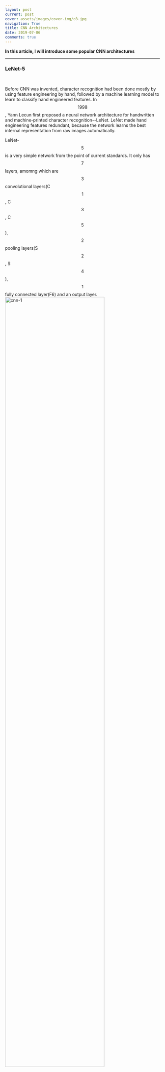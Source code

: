 ```yaml
---
layout: post
current: post
cover: assets/images/cover-img/c8.jpg
navigation: True
title: CNN Architectures
date: 2019-07-06
comments: true
---
```



**In this article, I will introduce some popular CNN architectures**

------------------

<h3>LeNet-5</h3>
<br>

Before CNN was invented, character recognition had been done mostly by using feature engineering by hand, followed by a machine learning model to learn to classify hand engineered features. In $$1998$$, Yann Lecun first proposed a neural network architecture for handwritten and machine-printed character recognition--LeNet. LeNet made hand engineering features redundant, because the network learns the best internal representation from raw images automatically.  

LeNet-$$5$$ is a very simple network from the point of current standards. It only has $$7$$ layers, amomng which are $$3$$ convolutional layers(C$$1$$, C$$3$$, C$$5$$), $$2$$ pooling layers(S$$2$$, S$$4$$), $$1$$ fully connected layer(F6) and an output layer. 
<img src="./assets/images/CNN/CNN-1.jpg" alt="cnn-1" style="width: 80%;">
<span style="font-size:17px !important; float: right;">*LeCun et al., $$1998$$*</span>


<br>
**C$$1$$** 

The input for LeNet-$$5$$ is a $$32$$x$$32$$ grayscale image which is passed through the first convolutional layer(C$$1$$) with $$6$$ filters(a.k.a convolutional kernels, or receptive fileds) having size $$5$$x$$5$$ and a stride of $$1$$. The image is then changed from $$32$$x$$32$$x$$1$$ to $$28$$x$$28$$x$$6$$
<img src="./assets/images/CNN/CNN-2.jpg" alt="cnn-2" style="width: 60%;">

<br>
**S$$2$$**

Then the LeNet-$$5$$ applies average pooling layer with a filter size $$2$$x$$2$$ and a stride of $$2$$. The resulting image dimensions will be reduced to $$14$$x$$14$$x$$6$$
<img src="./assets/images/CNN/CNN-3.jpg" alt="cnn-3" style="width: 60%;">


<br>
**C$$3$$**

Next, there is a second convolutional layer with $$16$$ filters having size $$5$$x$$5$$ and a stride of $$1$$. In this layer, only $$10$$ out of $$16$$ filters are connected to $$6$$ previous feature maps, as shown below:
<img src="./assets/images/CNN/CNN-4.jpg" alt="cnn-4" style="width: 80%;">
<span style="font-size:17px !important; float: right;">*LeCun et al., $$1998$$*</span>

The reason for not fully connecting is to break the symmetry in the network and to keep the number of connections within reasonable bounds.
<img src="./assets/images/CNN/CNN-5.jpg" alt="cnn-5" style="width: 60%;">


<br>
**S$$4$$**

THe fourth layer is again an average pooling layer with filter size $$2$$x$$2$$ and a stride of $$2$$. This layer is the same as S$$2$$ and the output would be $$5$$x$$5$$x$$16$$
<img src="./assets/images/CNN/CNN-6.jpg" alt="cnn-6" style="width: 60%;">


<br>
**C$$5$$**

The fifth layer is a fully connected convolutional layer with $$120$$ filters each of size $$1$$x$$1$$. Each of the $$120$$ units in C$$5$$ is connected to all the $$400$$ node($$5$$x$$5$$x$$16$$) in the fourth layer S$$4$$.
<img src="./assets/images/CNN/CNN-7.jpg" alt="cnn-7" style="width: 60%;">


<br>
**F$$6$$**

The sixth layer is a fully connected layer with $$84$$ units. 
<img src="./assets/images/CNN/CNN-8.jpg" alt="cnn-8" style="width: 60%;">


<br>
**Output layer**

The final layer is a fully connected softmax output layer $$\hat y$$ with $$10$$ possible values corresponding to the digits from $$0$$ to $$9$$.
<img src="./assets/images/CNN/CNN-9.jpg" alt="cnn-9" style="width: 60%;">


<br><br>
<h3>AlexNet</h3>
<br>

Within more than a decade after LeCun proposed LeNet-$$5$$, due to the low expressivity of neural net as well as inefficient computating power, neural nets had been making slow progress. This trough continued for many years until landscape AlexNet won the ILSVRC-$$2012$$ with a top-$$5$$ error of $$15.3$$% and outperformed the runner up by $$10.8$$% error point. 

AlexNet inherented the idea of LeNet-$$5$$ but it expanded the neural nets much deeper. Compared to only $$60$$k parameters in LeNet-$$$$, AlexNet has $$60$$M parameters, $$650$$k neurons, and $$630$$M connections. AlexNet has $$8$$ layers(not including pooling layers), among which are $$5$$ convolutional layers and $$3$$ fully connected layers. Importantly, AlexNet uses max pooling instead of average pooling and are only applied after the $$1^{st}, 2^{nd}, \text{and} \ 5^{th}$$ convolutional layers. 

<img src="./assets/images/CNN/CNN-10.jpg" alt="cnn-10" style="width: 80%;">
<span style="font-size:17px !important; float: right;">*Krizhevsky et al., $$2012$$*</span>


Let's look at this architecture closely.
<img src="./assets/images/CNN/CNN-11.jpg" alt="cnn-11" style="width: 80%;">


Multiple filters extract interesting features in an image. In a single convolutional layer, there are usually many filters of the same size. For example, the first Conv Layer of AlexNet contains 96 filters of size $$11$$x$$11$$x$$3$$. Note the width and height of the filter are usually the same and the depth is the same as the number of channels(here we have $$3$$ channels).

The first two Convolutional layers are followed by the Overlapping Max Pooling layers. The third, fourth and fifth convolutional layers are connected directly. The fifth convolutional layer is followed by an Overlapping Max Pooling layer, the output of which goes into a series of two fully connected layers. The second fully connected layer feeds into a softmax classifier with $$1000$$ class labels.

ReLU nonlinearity is applied after all the convolution and fully connected layers. The ReLU nonlinearity of the first and second convolution layers are followed by a local normalization step before doing pooling. But researchers later didn’t find normalization very useful. So we will not go in detail over that.

**Highlights** of AlexNet:

- Use ReLU as activation function, which has better effect than Sigmoid by preventinbg vanishing gradient

- Use dropout in fully connected layer to prevent overfitting

- Use Max pooling instead of average pooling to prevent blur 

- Use multiple GPU to parallelly compute

- Use data augmentation to prevent overfitting 

<br>

> How to reduce overfitting

AlexNet uses two methods to reduce overfitting.

- **Data Augmentation** 

Showing a Neural Net different variation of the same image helps prevent overfitting. You are forcing it to not memorize! Often it is possible to generate additional data from existing data for free! Here are few tricks used by the AlexNet team.

**Data Augmentation by Mirroring**

If we have an image of a cat in our training set, its mirror image is also a valid image of a cat
<img src="./assets/images/CNN/CNN-12.jpg" alt="cnn-12" style="width: 80%;">

**Data Augmentation by Random Crops**

In addition, cropping the original image randomly will also lead to additional data that is just a shifted version of the original data.
<img src="./assets/images/CNN/CNN-13.jpg" alt="cnn-13" style="width: 80%;">

<br>
- **Dropout**

Dropout is a technique introduced by G.E. Hinton in <a src="https://arxiv.org/pdf/1207.0580.pdf">another paper</a> in $$2012$$. In dropout, a neuron is dropped from the network with a probability of $$0.5$$. When a neuron is dropped, it does not contribute to either forward or backward propagation. So every input goes through a different network architecture, as shown in the animation below. As a result, the learnt weight parameters are more robust and do not get overfitted easily. During testing, there is no dropout and the whole network is used, but output is scaled by a factor of $$0.5$$ to account for the missed neurons while training. Dropout increases the number of iterations needed to converge by a factor of $$2$$, but without dropout, AlexNet would overfit substantially.
<img src="./assets/images/CNN/CNN-14.gif" alt="cnn-14" style="width: 80%;">


<br><br>
<h3>AGGNet</h3>
<br>

ZFNet won the ILSVRC-$$2013$$ but since it was almost the same as AlexNet except for some size and stride change, I wont't talk about it in thins article. And then in ILSVRC-$$2014$$, we have two very close winners: VGGNet achieved error of $$7.3$$% and GoogleNet achieved of $$6.7$$%. Let's first look at VGGNet and then I will talk about GoogleNet in a bit.

For the big pictute, VGGNet uses smaller filters and deeper networks. Usually, when people are talking VGGNet, they are refering to VGGNet-$$16$$ or VGGNet-$$19$$, which differ in that VGGNet-$$16$$ uses $$16$$ layes while VGGNet-$$19$$ usese $$19$$ layers. Yet they both use $$3$$x$$3$$x$$3$$ filters.
<img src="./assets/images/CNN/CNN-19.jpg" alt="cnn-19" style="width: 80%;">

VGGNet uses $$5$$ convolutional layers each followed by a max pooling layer, $$3$$ fully connected layers, and a Softmax output layer. All activation functions are ReLU.

<br>
**Highlights** of VGGNet:

- Use smaller $$3$$x$$3$$ filters instead of large $$11$$x$$11$$ or $$7$$x$$7$$

- Use Multi-Scale Training

- Dense Testing

- No local response normalization(LRN) since it does not improve much


<br>
> Why do we use smaller layers?

- No need to use large size filters

<img src="./assets/images/CNN/CNN-15.jpg" alt="cnn-15" style="width: 80%;">
By using $$2$$ layers of $$3$$×$$3$$ filters, it actually have already covered $$5$$×$$5$$ area as in the above figure. By using $$3$$ layers of $$3$$×$$3$$ filters, it actually have already covered $$7$$×$$7$$ effective area. Actually, the size of the effective receptive field of a N convolutional layers stack with $$3$$×$$3$$ filters is equal to ($$2$$N+$$1$$)x($$2$$N+$$1$$) Thus, large-size filters such as $$11$$×$$11$$ in AlexNet and $$7$$×$$7$$ in ZFNet indeed are not needed. 

- Number of parameters are fewer. Suppose there is only $$1$$ filter per layer, $$1$$ layer at input, and exclude the bias:

$$1$$ layer of $$11$$×$$11$$ filter, number of parameters = $$11$$×$$11$$=$$121$$
<br>
$$5$$ layer of $$3$$×$$3$$ filter, number of parameters = $$3$$×$$3$$×$$5$$=$$45$$
<br>
Number of parameters is reduced by $$63%$$
<br><br>
$$1$$ layer of $$7$$×$$7$$ filter, number of parameters = $$7$$×$$7$$=$$49$$
<br>
$$3$$ layers of $$3$$×$$3$$ filters, number of parameters = $$3$$×$$3$$×$$3$$=$$27$$
<br>
Number of parameters is reduced by $$45%$$
<img src="./assets/images/CNN/CNN-16.jpg" alt="cnn-16" style="width: 80%;">

- More non-linearities

<br>
> How does multi-scaling work?

As object has different scale within the image, if we only train the network at the same scale, we might miss the detection or have the wrong classification for the objects with other scales. To tackle this, authors propose multi-scale training.

For single-scale training, an image is scaled with smaller-size equal to $$256$$ or $$384$$. Since the network accepts $$224$$×$$224$$ input images only, the scaled image will be cropped to $$224$$×$$224$$. The concept is as follows:
<img src="./assets/images/CNN/CNN-17.jpg" alt="cnn-17" style="width: 60%;">

For multi-scale training, an image is scaled with smaller-size equal to a range from $$256$$ to $$512$$, i.e. S=[$$256$$;$$512$$], then cropped to $$224$$×$$224$$. Therefore, with a range of S, we are inputting different scaled objects into the network for training.
<img src="./assets/images/CNN/CNN-18.jpg" alt="cnn-18" style="width: 70%;">

By using multi-scale training, we can imagine that it is more accurate for test image objects with different object sizes.

- VGG-13 reduced the error rate from $$9.3$$% to $$8.8$$%
- VGG-16 educed the error rate from $$8.7$$% to $$8.1$$%
- VGG-19 reduced the error rate from $$8.7$$% to $$8.0$$%

<br>
> What is Dense Testing?

During testing, VGGNet replace all $$3$$ fully connected layers by $$3$$ convolutional layers. This is to relax the limit of input image size so that neural nets can accept input of any height and width and this is vital in testing.

If we keep fully connected layers, images should be subject to $$224$$x$$224$$x$$3$$ to satisfy fixed size vector.
<img src="./assets/images/CNN/CNN-20.jpg" alt="cnn-20" style="width: 70%;">

In VGGNet, the first FC is replaced by $$7$$×$$7$$ conv. The second and third FC are replaced by $$1$$×$$1$$ conv.
<img src="./assets/images/CNN/CNN-21.jpg" alt="cnn-21" style="width: 70%;">





<br><br>
<h3>GoogleNet</h3>
<br>

GoogleNet won ILSVRC-2014 with a slightly better result compared to VGGNet. It is a little bot deeper with $$22$$ layers and abandons the fully connected layers.
<img src="./assets/images/CNN/CNN-27.jpg" alt="cnn-27" style="width: 70%;">

<br>
**Highlights**

- No FC layers

- Use efficient "Inception" module 


> What is Inception module?

Inception module is a local network topology that combines different convolutional layers and a max polling layer in parallel and then concatenate their results depth-wise and then stack many of these modules to form the whole neural net.

Here is a naive way of doing this
<img src="./assets/images/CNN/CNN-22.jpg" alt="cnn-22" style="width: 60%;">

The problem of this naive inception module is huge computaional complexity. For example we have a input of $$28$$x$$28$$x$$256$$ (this is not the initial input to the whole net; it is just the local input from previous module).We use zero padding when needed to maintain the same feature map size in order for depth-wise concatenation. 
<img src="./assets/images/CNN/CNN-23.jpg" alt="cnn-23" style="width: 60%;">

We see that it is very expensive to compute. So we apply a bottleneck layer that use $$1$$x$$1$$ convolutions to reduce feature depth.
<img src="./assets/images/CNN/CNN-24.jpg" alt="cnn-24" style="width: 60%;">

$$\qquad \qquad \qquad \qquad \qquad \qquad \quad \downarrow$$
<img src="./assets/images/CNN/CNN-25.jpg" alt="cnn-25" style="width: 60%;">

$$\qquad \qquad \qquad \qquad \qquad \qquad \quad \downarrow$$
<img src="./assets/images/CNN/CNN-26.jpg" alt="cnn-26" style="width: 60%;">

In this architecture, we have 12x less parameters than AlexNet.




<br><br>
<h3>ResNet</h3>
<br>

ResNet is yet another CNN architecture that drastically improve the error rate and won the ILSVRC-2015 with error of $$3.57$$%. It is a hugely deeper neural nets with 152 layers and uses residual connections.

So now you might be wondering, since deeper layers has demonstrated explicit improvement(as shown in VGGNet and GoogleNet), can we just make the neural net as deep as possible and achieve the best possible outcome? 

The answer is **NO**.

The first obvious reason is overfitting right?
With the increase of parameters, the model starts to overfit in testing data. However, what's strange about about it is that the training error for deeper layer is still higher.
<img src="./assets/images/CNN/CNN-28.jpg" alt="cnn-28" style="width: 60%;">

So the hypothesis is that it is not caused by overfitting. Rather, it is an optimization problem, i.e harder to optimize.

An intuition is that the deeper model should be able to perform at least as well as the shallower model. Hence, a solution by construction is copying the learned layers from the shallower model and setting additional layers to identity mapping. ResNet uses the so-called **residual block**
<img src="./assets/images/CNN/CNN-29.jpg" alt="cnn-29" style="width: 60%;"> 

Instead of directly trying to fit a desired underlying mapping, use network layers to fit a residual mapping.
<img src="./assets/images/CNN/CNN-30.jpg" alt="cnn-30" style="width: 60%;"> 


So the full ResNet architecture is
<img src="./assets/images/CNN/CNN-31.jpg" alt="cnn-31" style="width: 60%;"> 

- Stack residual blocks
- Every residual block has $$2$$ $$3$$x$$3$$ conv. layers
- Periodically, double # of filters anddownsample spatially using stride $$2$$(/$$2$$ in each dimension)


Here is the summary of ILSVRC and performance of different CNN architectures
<img src="./assets/images/CNN/CNN-32.jpg" alt="cnn-32" style="width: 90%;"> 

<br><br>
**Ackownledge**:Some AlexNet pictures and contents are adapted from <a href="https://www.learnopencv.com/understanding-alexnet/#disqus_thread" style="font-weight:normal;">SATYA MALLICK</a> and some GoogleNet pictures are from Stanford CS$$231$$n.
